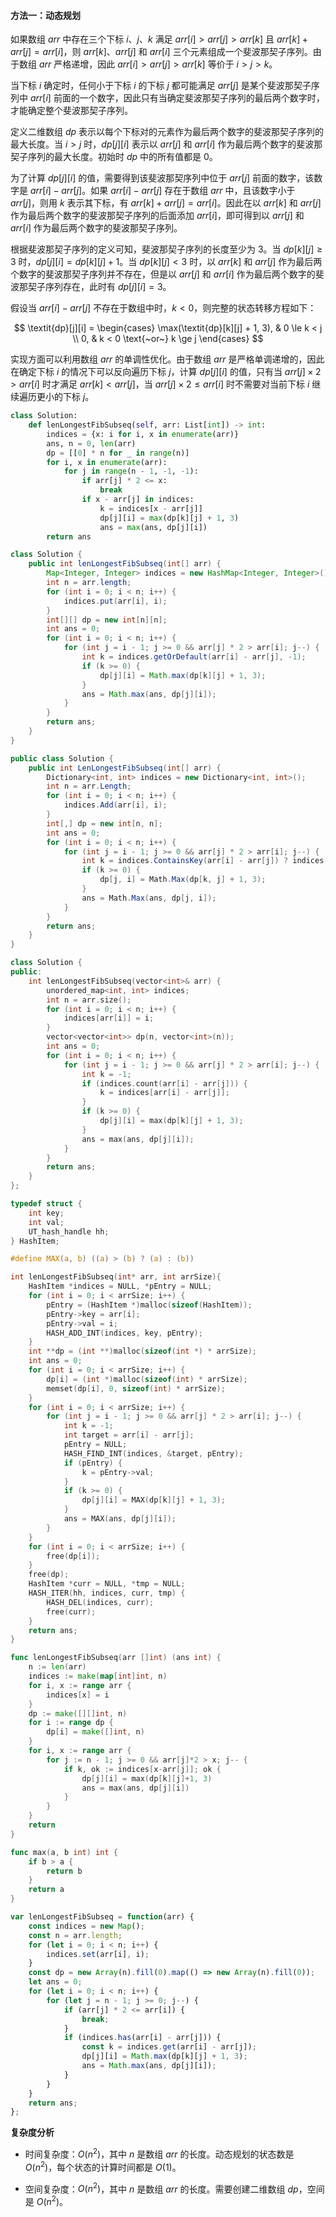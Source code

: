 #### 方法一：动态规划

如果数组 $\textit{arr}$ 中存在三个下标 $i$、$j$、$k$ 满足 $\textit{arr}[i] > \textit{arr}[j] > \textit{arr}[k]$ 且 $\textit{arr}[k] + \textit{arr}[j] = \textit{arr}[i]$，则 $\textit{arr}[k]$、$\textit{arr}[j]$ 和 $\textit{arr}[i]$ 三个元素组成一个斐波那契子序列。由于数组 $\textit{arr}$ 严格递增，因此 $\textit{arr}[i] > \textit{arr}[j] > \textit{arr}[k]$ 等价于 $i > j > k$。

当下标 $i$ 确定时，任何小于下标 $i$ 的下标 $j$ 都可能满足 $\textit{arr}[j]$ 是某个斐波那契子序列中 $\textit{arr}[i]$ 前面的一个数字，因此只有当确定斐波那契子序列的最后两个数字时，才能确定整个斐波那契子序列。

定义二维数组 $\textit{dp}$ 表示以每个下标对的元素作为最后两个数字的斐波那契子序列的最大长度。当 $i > j$ 时，$\textit{dp}[j][i]$ 表示以 $\textit{arr}[j]$ 和 $\textit{arr}[i]$ 作为最后两个数字的斐波那契子序列的最大长度。初始时 $\textit{dp}$ 中的所有值都是 $0$。

为了计算 $\textit{dp}[j][i]$ 的值，需要得到该斐波那契序列中位于 $\textit{arr}[j]$ 前面的数字，该数字是 $\textit{arr}[i] - \textit{arr}[j]$。如果 $\textit{arr}[i] - \textit{arr}[j]$ 存在于数组 $\textit{arr}$ 中，且该数字小于 $\textit{arr}[j]$，则用 $k$ 表示其下标，有 $\textit{arr}[k] + \textit{arr}[j] = \textit{arr}[i]$。因此在以 $\textit{arr}[k]$ 和 $\textit{arr}[j]$ 作为最后两个数字的斐波那契子序列的后面添加 $\textit{arr}[i]$，即可得到以 $\textit{arr}[j]$ 和 $\textit{arr}[i]$ 作为最后两个数字的斐波那契子序列。

根据斐波那契子序列的定义可知，斐波那契子序列的长度至少为 $3$。当 $\textit{dp}[k][j] \ge 3$ 时，$\textit{dp}[j][i] = \textit{dp}[k][j] + 1$。当 $\textit{dp}[k][j] < 3$ 时，以 $\textit{arr}[k]$ 和 $\textit{arr}[j]$ 作为最后两个数字的斐波那契子序列并不存在，但是以 $\textit{arr}[j]$ 和 $\textit{arr}[i]$ 作为最后两个数字的斐波那契子序列存在，此时有 $\textit{dp}[j][i] = 3$。

假设当 $\textit{arr}[i] - \textit{arr}[j]$ 不存在于数组中时，$k < 0$，则完整的状态转移方程如下：

$$
\textit{dp}[j][i] = \begin{cases}
\max(\textit{dp}[k][j] + 1, 3), & 0 \le k < j \\
0, & k < 0 \text{~or~} k \ge j
\end{cases}
$$

实现方面可以利用数组 $\textit{arr}$ 的单调性优化。由于数组 $\textit{arr}$ 是严格单调递增的，因此在确定下标 $i$ 的情况下可以反向遍历下标 $j$，计算 $\textit{dp}[j][i]$ 的值，只有当 $\textit{arr}[j] \times 2 > \textit{arr}[i]$ 时才满足 $\textit{arr}[k] < \textit{arr}[j]$，当 $\textit{arr}[j] \times 2 \le \textit{arr}[i]$ 时不需要对当前下标 $i$ 继续遍历更小的下标 $j$。

```Python [sol1-Python3]
class Solution:
    def lenLongestFibSubseq(self, arr: List[int]) -> int:
        indices = {x: i for i, x in enumerate(arr)}
        ans, n = 0, len(arr)
        dp = [[0] * n for _ in range(n)]
        for i, x in enumerate(arr):
            for j in range(n - 1, -1, -1):
                if arr[j] * 2 <= x:
                    break
                if x - arr[j] in indices:
                    k = indices[x - arr[j]]
                    dp[j][i] = max(dp[k][j] + 1, 3)
                    ans = max(ans, dp[j][i])
        return ans
```

```Java [sol1-Java]
class Solution {
    public int lenLongestFibSubseq(int[] arr) {
        Map<Integer, Integer> indices = new HashMap<Integer, Integer>();
        int n = arr.length;
        for (int i = 0; i < n; i++) {
            indices.put(arr[i], i);
        }
        int[][] dp = new int[n][n];
        int ans = 0;
        for (int i = 0; i < n; i++) {
            for (int j = i - 1; j >= 0 && arr[j] * 2 > arr[i]; j--) {
                int k = indices.getOrDefault(arr[i] - arr[j], -1);
                if (k >= 0) {
                    dp[j][i] = Math.max(dp[k][j] + 1, 3);
                }
                ans = Math.max(ans, dp[j][i]);
            }
        }
        return ans;
    }
}
```

```C# [sol1-C#]
public class Solution {
    public int LenLongestFibSubseq(int[] arr) {
        Dictionary<int, int> indices = new Dictionary<int, int>();
        int n = arr.Length;
        for (int i = 0; i < n; i++) {
            indices.Add(arr[i], i);
        }
        int[,] dp = new int[n, n];
        int ans = 0;
        for (int i = 0; i < n; i++) {
            for (int j = i - 1; j >= 0 && arr[j] * 2 > arr[i]; j--) {
                int k = indices.ContainsKey(arr[i] - arr[j]) ? indices[arr[i] - arr[j]] : -1;
                if (k >= 0) {
                    dp[j, i] = Math.Max(dp[k, j] + 1, 3);
                }
                ans = Math.Max(ans, dp[j, i]);
            }
        }
        return ans;
    }
}
```

```C++ [sol1-C++]
class Solution {
public:
    int lenLongestFibSubseq(vector<int>& arr) {
        unordered_map<int, int> indices;
        int n = arr.size();
        for (int i = 0; i < n; i++) {
            indices[arr[i]] = i;
        }
        vector<vector<int>> dp(n, vector<int>(n));
        int ans = 0;
        for (int i = 0; i < n; i++) {
            for (int j = i - 1; j >= 0 && arr[j] * 2 > arr[i]; j--) {
                int k = -1;
                if (indices.count(arr[i] - arr[j])) {
                    k = indices[arr[i] - arr[j]];
                }
                if (k >= 0) {
                    dp[j][i] = max(dp[k][j] + 1, 3);
                }
                ans = max(ans, dp[j][i]);
            }
        }
        return ans;
    }
};
```

```C [sol1-C]
typedef struct {
    int key;
    int val;
    UT_hash_handle hh;
} HashItem;

#define MAX(a, b) ((a) > (b) ? (a) : (b))

int lenLongestFibSubseq(int* arr, int arrSize){
    HashItem *indices = NULL, *pEntry = NULL;
    for (int i = 0; i < arrSize; i++) {
        pEntry = (HashItem *)malloc(sizeof(HashItem));
        pEntry->key = arr[i];
        pEntry->val = i;
        HASH_ADD_INT(indices, key, pEntry);
    }
    int **dp = (int **)malloc(sizeof(int *) * arrSize);
    int ans = 0;
    for (int i = 0; i < arrSize; i++) {
        dp[i] = (int *)malloc(sizeof(int) * arrSize);
        memset(dp[i], 0, sizeof(int) * arrSize);
    }
    for (int i = 0; i < arrSize; i++) {
        for (int j = i - 1; j >= 0 && arr[j] * 2 > arr[i]; j--) {
            int k = -1;
            int target = arr[i] - arr[j];
            pEntry = NULL;
            HASH_FIND_INT(indices, &target, pEntry);
            if (pEntry) {
                k = pEntry->val;
            }
            if (k >= 0) {
                dp[j][i] = MAX(dp[k][j] + 1, 3);
            }
            ans = MAX(ans, dp[j][i]);
        }
    }
    for (int i = 0; i < arrSize; i++) {
        free(dp[i]);
    }
    free(dp);
    HashItem *curr = NULL, *tmp = NULL;
    HASH_ITER(hh, indices, curr, tmp) {
        HASH_DEL(indices, curr);  
        free(curr);         
    }
    return ans;
}
```

```go [sol1-Golang]
func lenLongestFibSubseq(arr []int) (ans int) {
    n := len(arr)
    indices := make(map[int]int, n)
    for i, x := range arr {
        indices[x] = i
    }
    dp := make([][]int, n)
    for i := range dp {
        dp[i] = make([]int, n)
    }
    for i, x := range arr {
        for j := n - 1; j >= 0 && arr[j]*2 > x; j-- {
            if k, ok := indices[x-arr[j]]; ok {
                dp[j][i] = max(dp[k][j]+1, 3)
                ans = max(ans, dp[j][i])
            }
        }
    }
    return
}

func max(a, b int) int {
    if b > a {
        return b
    }
    return a
}
```

```JavaScript [sol1-JavaScript]
var lenLongestFibSubseq = function(arr) {
    const indices = new Map();
    const n = arr.length;
    for (let i = 0; i < n; i++) {
        indices.set(arr[i], i);
    }
    const dp = new Array(n).fill(0).map(() => new Array(n).fill(0));
    let ans = 0;
    for (let i = 0; i < n; i++) {
        for (let j = n - 1; j >= 0; j--) {
            if (arr[j] * 2 <= arr[i]) {
                break;
            }
            if (indices.has(arr[i] - arr[j])) {
                const k = indices.get(arr[i] - arr[j]);
                dp[j][i] = Math.max(dp[k][j] + 1, 3);
                ans = Math.max(ans, dp[j][i]);
            }
        }
    }
    return ans;
};
```

**复杂度分析**

- 时间复杂度：$O(n^2)$，其中 $n$ 是数组 $\textit{arr}$ 的长度。动态规划的状态数是 $O(n^2)$，每个状态的计算时间都是 $O(1)$。

- 空间复杂度：$O(n^2)$，其中 $n$ 是数组 $\textit{arr}$ 的长度。需要创建二维数组 $\textit{dp}$，空间是 $O(n^2)$。